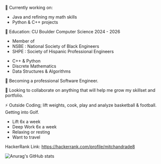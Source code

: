 
 🔭 Currently working on:
  - Java and refining my math skills
  - Python & C++ projects

 🦬 Education: CU Boulder Computer Science 2024 - 2026
 * Member of
 * NSBE : National Society of Black Engineers
 * SHPE : Society of Hispanic Professional Engineers
 - C++ & Python
 - Discrete Mathematics
 - Data Structures & Algorithms
<!--
# ⚙️ Education: MIT opencouseware 2024 - n/a
# - Discrete mathematics for Computer Science
# - Algorithms
-->
 
 🌱 Becoming a professional Software Engineer.
 
 👯 Looking to collaborate on anything that will help me grow my skillset and portfolio.

 ⚡ Outside Coding; lift weights, cook, play and analyze basketball & football. Getting into Golf. 
  - Lift 6x a week
  - Deep Work 6x a week
  - Relaxing or resting
  - Want to travel

HackerRank Link:
https://hackerrank.com/profile/mitchandrade8

![Anurag's GitHub stats](https://github-readme-stats.vercel.app/api?username=mitchandrade8&show_icons=true&theme=radical)
 
 <!--
- 🤔 I’m looking for help with ...
- 💬 Ask me about ...
- 📫 How to reach me: ...
- 😄 Pronouns: ...
-
-->


 <!--
✅ Tracking my coding habits



[![GitHub Streak](https://streak-stats.demolab.com?user=mitchandrade8&card_width=600&dates=EBEBEB&background=45%2C383535%2C3D0A4F&fire=D295EB&stroke=D295EB&ring=D295EB&currStreakNum=BF3EEB&currStreakLabel=EB29EB&sideNums=BF3EEB&sideLabels=EB29EB)](https://git.io/streak-stats)

✅ Tracking my rank




[![Mitch's github stats](https://github-readme-stats.vercel.app/api?username=mitchandrade8)](https://github.com/anuraghazra/github-readme-stats)









✅ Languages
















![Top Langs](https://github-readme-stats.vercel.app/api/top-langs/?username=mitchandrade8&size_weight=0.5&count_weight=0.5)
-->
